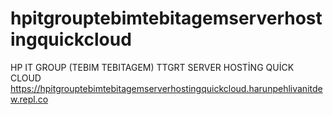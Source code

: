 # hpitgrouptebimtebitagemserverhostingquickcloud
HP IT GROUP (TEBIM TEBITAGEM) TTGRT SERVER HOSTİNG QUİCK CLOUD
https://hpitgrouptebimtebitagemserverhostingquickcloud.harunpehlivanitdew.repl.co
